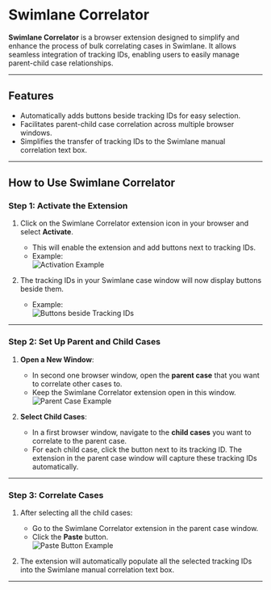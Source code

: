 # **Swimlane Correlator**

**Swimlane Correlator** is a browser extension designed to simplify and enhance the process of bulk correlating cases in Swimlane. It allows seamless integration of tracking IDs, enabling users to easily manage parent-child case relationships.

---

## **Features**
- Automatically adds buttons beside tracking IDs for easy selection.
- Facilitates parent-child case correlation across multiple browser windows.
- Simplifies the transfer of tracking IDs to the Swimlane manual correlation text box.

---

## **How to Use Swimlane Correlator**

### **Step 1: Activate the Extension**
1. Click on the Swimlane Correlator extension icon in your browser and select **Activate**.
   - This will enable the extension and add buttons next to tracking IDs.
   - Example:  
     ![Activation Example](https://github.com/user-attachments/assets/7f55173e-9999-471d-a59a-13de866009cb)

2. The tracking IDs in your Swimlane case window will now display buttons beside them.  
   - Example:  
     ![Buttons beside Tracking IDs](https://github.com/user-attachments/assets/b33197fe-d29d-4113-988c-1bb7c8e0080f)

---

### **Step 2: Set Up Parent and Child Cases**
1. **Open a New Window**:
   - In second one browser window, open the **parent case** that you want to correlate other cases to.
   - Keep the Swimlane Correlator extension open in this window.  
     ![Parent Case Example](https://github.com/user-attachments/assets/dbaa2b0f-f9e7-4ccf-97ad-5a3cbe5fe3e5)

2. **Select Child Cases**:
   - In a first browser window, navigate to the **child cases** you want to correlate to the parent case.
   - For each child case, click the button next to its tracking ID. The extension in the parent case window will capture these tracking IDs automatically.

---

### **Step 3: Correlate Cases**
1. After selecting all the child cases:
   - Go to the Swimlane Correlator extension in the parent case window.
   - Click the **Paste** button.  
     ![Paste Button Example](https://github.com/user-attachments/assets/5667d06f-885a-4895-a51c-99699a731ce5)

2. The extension will automatically populate all the selected tracking IDs into the Swimlane manual correlation text box.

---

